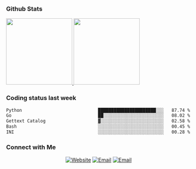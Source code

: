 
### Github Stats

<a href="https://github.com/lileixuan">
  <img height="180em" src="https://github-readme-stats.vercel.app/api?username=lileixuan&theme=buefy&show_icons=true" />
  <img height="180em" src="https://github-readme-stats.vercel.app/api/top-langs/?username=lileixuan&theme=buefy&layout=compact" />
</a>

### Coding status last week 

<!--START_SECTION:waka-->

```txt
Python                             ██████████████████████░░░   87.74 %
Go                                 ██░░░░░░░░░░░░░░░░░░░░░░░   08.02 %
Gettext Catalog                    ▓░░░░░░░░░░░░░░░░░░░░░░░░   02.58 %
Bash                               ░░░░░░░░░░░░░░░░░░░░░░░░░   00.45 %
INI                                ░░░░░░░░░░░░░░░░░░░░░░░░░   00.28 %
```

<!--END_SECTION:waka-->

### Connect with Me 

<p align="center">
<a href="https://www.koomu.cn/"><img alt="Website" src="https://img.shields.io/badge/Website-www.koomu.cn-blue?style=flat-square&logo=google-chrome"></a>
<a href="mailto:lileixuan@gmail.com"><img alt="Email" src="https://img.shields.io/badge/Email-lileixuan@gmail.com-blue?style=flat-square&logo=gmail"></a>
<a href="https://www.koomu.cn/rss/"><img alt="Email" src="https://img.shields.io/badge/RSS-www.koomu.cn%2Frss%2F-blue?style=flat-square&logo=rss"></a>


</p>
